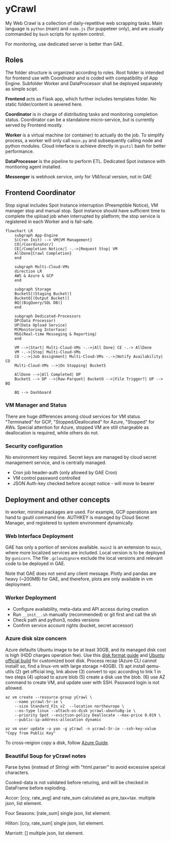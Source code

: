 # yCrawl
My Web Crawl is a collection of daily-repetitive web scrapping tasks. Main language is `python` (main) and `node.js` (for puppeteer only), and are usually commanded by `bash` scripts for system control.

For monitoring, use dedicated server is better than GAE.

## Roles

The folder structure is organized according to roles. Root folder is intended for frontend use with Coordinator and is coded with compatibility of App Engine. Subfolder Worker and DataProcessor shall be deployed separately as simple scipt.

__Frontend__ acts as Flask app, which further includes templates folder. No static folder/content is severed here.

__Coordinator__ is in charge of distributing tasks and monitoring completion status. Coordinator can be a standalone micro-service, but is currently served by Frontend mostly.

__Worker__ is a virtual machine (or container) to actually do the job. To simplify process, a worker will only call `main.py` and subsequently calling node and python modules. Cloud interface is achieve directly in `gsutil` bash for better performance.

__DataProcessor__ is the pipeline to perform ETL. Dedicated Spot instance with montioring agent installed.

__Messenger__ is webhook service, only for VM/local version, not in GAE

## Frontend Coordinator

Stop signal includes Spot Instance interruption (Preemptible Notice), VM manager stop and manual stop. Spot instance should have sufficient time to complete the upload job when interrupted by platform; the stop service is registered in each Worker and is fail-safe.

```mermaid
flowchart LR
    subgraph App-Engine
    S(Cron Init) --> VM{VM Management}
    CO[/Coordinator/]
    CE[/Completion Notice/] -.->|Request Stop| VM
    AllDone{Crawl Completion}
    end

    subgraph Multi-Cloud-VMs
    direction LR
    AWS & Azure & GCP
    end

    subgraph Storage
    BucketS[(Staging Bucket)]
    BucketO[(Output Bucket)]
    BQ[(BigQuery/SQL DB)]
    end

    subgraph Dedicated-Processors
    DP(Data Processor)
    UP(Data Upload Service)
    M(Monitoring Interface)
    MSG(Real-time Messeging & Reporting)
    end

    VM -->|Start| Multi-Cloud-VMs -.->|All Done| CE -.-> AllDone
    VM -.->|Stop| Multi-Cloud-VMs
    CO -.->|Job Assignment| Multi-Cloud-VMs -.->|Notify Availability| CO
    Multi-Cloud-VMs -->|On Stopping| BucketS

    AllDone -->|All Completed| DP
    BucketS --> DP -->|Raw-Parquet| BucketO -->|File Trigger?| UP --> BQ

    BQ --> Dashboard
```
### VM Manager and Status

There are huge differences among cloud services for VM status. "Terminated" for GCP, "Stopped/Deallocated" for Azure, "Stopped" for AWs. Special attention for Azure, stopped VM are still chargeable as deallocation is required, while others do not.

### Security configuration

No environment key required. Secret keys are managed by cloud secret management service, and is centrally managed.

- Cron job header-auth (only allowed by GAE Cron)
- VM control password controlled
- JSON Auth-key checked before accept notice - will move to bearer

## Deployment and other concepts

In worker, minimal packages are used. For example, GCP operations are hand to gsutil command line. AUTHKEY is managed by Cloud Secret Manager, and registered to system environment dynamically.

### Web Interface Deployment

GAE has only a portion of services available. `main2` is an extension to `main`, where more localized services are included. Local version is to be deployed by `gunicorn`. The file `.gcloudignore` exclude the local versions and relevant code to be deployed in GAE.

Note that GAE does not send any client message. Plotly and pandas are heavy (~200MB) for GAE, and therefore, plots are only available in vm deployment.

### Worker Deployment
- Configure availability, meta-data and API access during creation
- Run `__init__.sh` manually (recommended) or git first and call the sh
- Check path and python3, nodes versions
- Confirm service account rights (bucket, secret accessor)

### Azure disk size concern

Azure defaults Ubuntu image to be at least 30GB, and its managed disk cost is high (HDD charges operation fee). Use this [disk format guide](https://lev-petrushchak.medium.com/how-to-make-azure-ubuntu-linux-image-less-than-32g-in-size-e6d9a3b5f65f) and [Ubuntu official build](https://cloud-images.ubuntu.com/focal/) for customized boot disk. Process recap (Azure CLI cannot install! so, find a linux-vm with large storage >40GB). (1) apt install qemu-utils (2) get official img, link above (3) convert to vpc according to link 1 in two steps (4) upload to azure blob (5) create a disk use the blob. (6) use AZ command to create VM, and update user with SSH. Password login is not allowed.

```
az vm create --resource-group yCrawl \
    --name ycrawl-5r-ie \
    --size Standard_F2s_v2  --location northeurope \
    --os-type linux --attach-os-disk ycrawl-ubuntu8g-ie \
    --priority Spot --eviction-policy Deallocate --max-price 0.019 \
    --public-ip-address-allocation dynamic

az vm user update -u yan -g yCrawl -n ycrawl-5r-ie --ssh-key-value "Copy from Public Key"
```

To cross-reigion copy a disk, follow [Azure Guide](https://docs.microsoft.com/en-us/azure/virtual-machines/windows/disks-upload-vhd-to-managed-disk-powershell).

### Beautiful Soup for yCrawl notes

Parse bytes (instead of String) with "html.parser" to avoid excessive speical characters.

Cooked-data is not validated before returing, and will be checked in DataFrame before exploding.

Accor: [ccy, rate_avg] and rate_sum calculated as pre_tax+tax. multiple json, list element.

Four Seasons: [rate_sum] single json, list element.

Hilton: [ccy, rate_sum] single json, list element.

Marriott: [] multiple json, list element.



